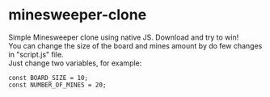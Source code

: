 # minesweeper-clone
Simple Minesweeper clone using native JS. Download and try to win!\
You can change the size of the board and mines amount by do few changes in "script.js" file.\
Just change two variables, for example:
```
const BOARD_SIZE = 10;
const NUMBER_OF_MINES = 20;
```
